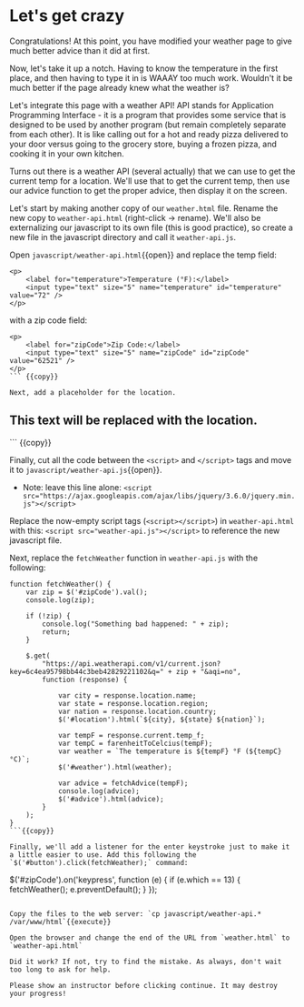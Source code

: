 # Let's get crazy

Congratulations! At this point, you have modified your weather page to give much better advice than it did at first.

Now, let's take it up a notch. Having to know the temperature in the first place, and then having to type it in is WAAAY too much work. Wouldn't it be much better if the page already knew what the weather is?

Let's integrate this page with a weather API! API stands for Application Programming Interface - it is a program that provides some service that is designed to be used by another program (but remain completely separate from each other). It is like calling out for a hot and ready pizza delivered to your door versus going to the grocery store, buying a frozen pizza, and cooking it in your own kitchen.

Turns out there is a weather API (several actually) that we can use to get the current temp for a location. We'll use that to get the current temp, then use our advice function to get the proper advice, then display it on the screen.

Let's start by making another copy of our `weather.html` file. Rename the new copy to `weather-api.html` (right-click -> rename). We'll also be externalizing our javascript to its own file (this is good practice), so create a new file in the javascript directory and call it `weather-api.js`.

Open `javascript/weather-api.html`{{open}} and replace the temp field:

```
<p>
    <label for="temperature">Temperature (°F):</label>
    <input type="text" size="5" name="temperature" id="temperature" value="72" />
</p>
```

with a zip code field:

```
<p>
    <label for="zipCode">Zip Code:</label>
    <input type="text" size="5" name="zipCode" id="zipCode" value="62521" />
</p>
``` {{copy}}

Next, add a placeholder for the location.

```
<h2 id="location">
    This text will be replaced with the location.
</h2>
``` {{copy}}

Finally, cut all the code between the `<script>` and `</script>` tags and move it to `javascript/weather-api.js`{{open}}. 

* Note: leave this line alone:
`<script src="https://ajax.googleapis.com/ajax/libs/jquery/3.6.0/jquery.min.js"></script>`

Replace the now-empty script tags (`<script></script>`) in `weather-api.html` with this: `<script src="weather-api.js"></script>` to reference the new javascript file.

Next, replace the `fetchWeather` function in `weather-api.js` with the following:

```
function fetchWeather() {
    var zip = $('#zipCode').val();
    console.log(zip);

    if (!zip) {
        console.log("Something bad happened: " + zip);
        return;
    }

    $.get(
        "https://api.weatherapi.com/v1/current.json?key=6c4ea95798bb44c3beb42829221102&q=" + zip + "&aqi=no",
        function (response) {

            var city = response.location.name;
            var state = response.location.region;
            var nation = response.location.country;
            $('#location').html(`${city}, ${state} ${nation}`);

            var tempF = response.current.temp_f;
            var tempC = farenheitToCelcius(tempF);
            var weather = `The temperature is ${tempF} °F (${tempC} °C)`;
            $('#weather').html(weather);

            var advice = fetchAdvice(tempF);
            console.log(advice);
            $('#advice').html(advice);
        }
    );
}
```{{copy}}

Finally, we'll add a listener for the enter keystroke just to make it a little easier to use. Add this following the `$('#button').click(fetchWeather);` command:

```
$('#zipCode').on('keypress', function (e) {
    if (e.which == 13) {
        fetchWeather();
        e.preventDefault();
    }
});
```{{copy}}

Copy the files to the web server: `cp javascript/weather-api.* /var/www/html`{{execute}}

Open the browser and change the end of the URL from `weather.html` to `weather-api.html`

Did it work? If not, try to find the mistake. As always, don't wait too long to ask for help.

Please show an instructor before clicking continue. It may destroy your progress!